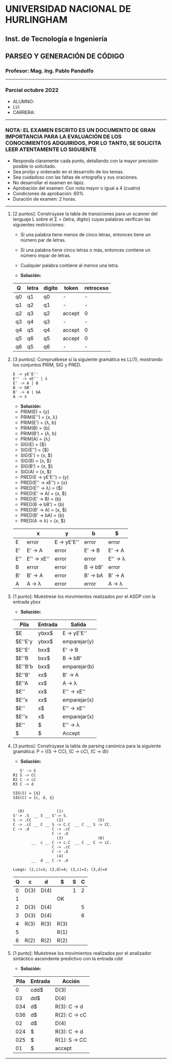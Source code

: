 # UNIVERSIDAD NACIONAL DE HURLINGHAM

## Inst. de Tecnología e Ingeniería

## PARSEO Y GENERACIÓN DE CÓDIGO

### Profesor: Mag. Ing. Pablo Pandolfo

---

### Parcial octubre 2022

* ALUMNO:  
* LU:
* CARRERA:

---

### NOTA: EL EXAMEN ESCRITO ES UN DOCUMENTO DE GRAN IMPORTANCIA PARA LA EVALUACIÓN DE LOS CONOCIMIENTOS ADQUIRIDOS, POR LO TANTO, SE SOLICITA LEER ATENTAMENTE LO SIGUIENTE

* Responda claramente cada punto, detallando con la mayor precisión posible lo solicitado.
* Sea prolijo y ordenado en el desarrollo de los temas.
* Sea cuidadoso con las faltas de ortografía y sus oraciones.
* No desarrollar el examen en lápiz.
* Aprobación del examen: Con nota mayor o igual a 4 (cuatro)
* Condiciones de aprobación: 60%
* Duración de examen: 2 horas.

---

1. [2 puntos]: Constrúyase la tabla de transiciones para un scanner del lenguaje L sobre el Σ = {letra, digito} cuyas palabras verifican las siguientes restricciones:
    * Si una palabra tiene menos de cinco letras, entonces tiene un número par de letras.
    * Si una palabra tiene cinco letras o más, entonces contiene un número impar de letras.
    * Cualquier palabra contiene al menos una letra.

    * **Solución:**

    | Q | letra | digito | token | retroceso |
    | -- | -- | -- | -- | -- |
    | q0 | q1 | q0 | - | - |
    | q1 | q2 | q1 | - | - |
    | q2 | q3 | q2 | accept | 0 |
    | q3 | q4 | q3 | - | - |
    | q4 | q5 | q4 | accept | 0 |
    | q5 | q6 | q5 | accept | 0 |
    | q6 | q5 | q6 | - | - |

1. [3 puntos]: Compruébese si la siguiente gramática es LL(1), mostrando los conjuntos PRIM, SIG y PRED.

    ```grammar
    E -> yE'E''
    E'' -> xE'' | λ
    E' -> A | B
    B -> bB'
    B' -> A | bA
    A -> λ
    ```

    * **Solución:**
    * PRIM(E) = {y}
    * PRIM(E'') = {x, λ}
    * PRIM(E') = {λ, b}
    * PRIM(B) = {b}
    * PRIM(B') = {λ, b}
    * PRIM(A) = {λ}
    * SIG(E) = {$}
    * SIG(E'') = {$}
    * SIG(E') = {x, $}
    * SIG(B) = {x, $}
    * SIG(B') = {x, $}
    * SIG(A) = {x, $}
    * PRED(E -> yE'E'') = {y}
    * PRED(E'' -> xE'') = {x}
    * PRED(E'' -> λ) = {$}
    * PRED(E' -> A) = {x, $}
    * PRED(E' -> B) = {b}
    * PRED(B -> bB') = {b}
    * PRED(B' -> A) = {x, $}
    * PRED(B' -> bA) = {b}
    * PRED(A -> λ) = {x, $}

    | | x | y | b | $ |
    | -- | -- | -- | -- | -- |
    | E | error | E -> yE'E'' | error | error |
    | E' | E' -> A | error | E' -> B | E' -> A |
    | E'' | E'' -> xE'' | error | error | E'' -> λ |
    | B | error | error | B -> bB' | error |
    | B' | B' -> A | error | B' -> bA | B' -> A |
    | A | A -> λ | error | error | A -> λ |

1. [1 punto]: Muéstrese los movimientos realizados por el ASDP con la entrada ybxx

    * **Solución:**

    | Pila | Entrada | Salida |
    | -- | -- | -- |
    | $E | ybxx$ | E -> yE'E'' |
    | $E''E'y | ybxx$ | emparejar(y) |
    | $E''E' | bxx$ | E' -> B |
    | $E''B | bxx$ | B -> bB' |
    | $E''B'b | bxx$ | emparejar(b) |
    | $E''B' | xx$ | B' -> A |
    | $E''A | xx$ | A -> λ |
    | $E'' | xx$ | E'' -> xE'' |
    | $E''x | xx$ | emparejar(x) |
    | $E'' | x$ | E'' -> xE'' |
    | $E''x | x$ | emparejar(x) |
    | $E'' | $ | E'' -> λ |
    | $ | $ | Accept |

1. [3 puntos]: Constrúyase la tabla de parsing canónica para la siguiente gramática: P = {(S -> CC), (C -> cC), (C -> d)}

    * **Solución:**

    ```grammar
       S' -> S
    R1 S -> CC
    R2 C -> cC
    R3 C -> d

    SIG(S) = {$}
    SIG(C) = {c, d, $}


      (0)              (1)
    S'-> .S  __ S __ S'-> S.
    S -> .CC           (2)               (5)
    C -> .cC __ C __ S -> C.C  __ C __ S -> CC. 
    C -> .d          C -> .cC
                     C -> .d
                       (3)               (6)
            __  c __ C -> c.C  __ C __ C -> cC.   
                     C -> .cC
                     C -> .d
                       (4)
            __  d __ C -> .d          

    Luego: (2,c)=3; (2,d)=4; (3,c)=3; (3,d)=4    
    ```

    | Q | c | d | $ | S | C |
    | -- | -- | -- | -- | -- | -- |
    | 0 | D(3) | D(4) | | 1 | 2 |
    | 1 | | | OK | | |
    | 2 | D(3) | D(4) | | | 5 |
    | 3 | D(3) | D(4) | | | 6 |
    | 4 | R(3) | R(3) | R(3) | | |
    | 5 | | | R(1) | | |
    | 6 | R(2) | R(2) | R(2) | | |

1. [1 punto]: Muéstrese los movimientos realizados por el analizador sintáctico ascendente predictivo con la entrada cdd

    * **Solución:**

    | Pila | Entrada | Acción |
    | -- | -- | -- |
    | 0 | cdd$ | D(3) |
    | 03 | dd$ | D(4) |
    | 034 | d$ | R(3): C -> d |
    | 036 | d$ | R(2): C -> cC |
    | 02 | d$ | D(4) |
    | 024 | $ | R(3): C -> d |
    | 025 | $ | R(1): S -> CC |
    | 01 | $ | accept |

---
